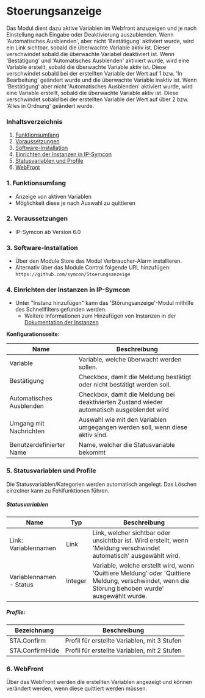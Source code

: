 # Stoerungsanzeige
Das Modul dient dazu aktive Variablen im Webfront anzuzeigen und je nach Einstellung nach Eingabe oder Deaktivierung auszublenden. 
Wenn 'Automatisches Ausblenden', aber nicht 'Bestätigung' aktiviert wurde, wird ein Link sichtbar, sobald die überwachte Variable aktiv ist. Dieser verschwindet sobald die überwachte Variabel deaktiviert ist.
Wenn 'Bestätigung' und 'Automatisches Ausblenden' aktiviert wurde, wird eine Variable erstellt, sobald die überwachte Variable aktiv ist. Diese verschwindet sobald bei der erstellten Variable der Wert auf 1 bzw. 'In Bearbeitung' geändert wurde und die überwachte Variable inaktiv ist.
Wenn 'Bestätigung' aber nicht 'Automatisches Ausblenden' aktiviert wurde, wird eine Variable erstellt, sobald die überwachte Variable aktiv ist. Diese verschwindet sobald bei der erstellten Variable der Wert auf über 2 bzw. 'Alles in Ordnung' geändert wurde. 

### Inhaltsverzeichnis

1. [Funktionsumfang](#1-funktionsumfang)
2. [Voraussetzungen](#2-voraussetzungen)
3. [Software-Installation](#3-software-installation)
4. [Einrichten der Instanzen in IP-Symcon](#4-einrichten-der-instanzen-in-ip-symcon)
5. [Statusvariablen und Profile](#5-statusvariablen-und-profile)
6. [WebFront](#6-webfront)

### 1. Funktionsumfang

* Anzeige von aktiven Variablen
* Möglichkeit diese je nach Auswahl zu quittieren

### 2. Voraussetzungen

- IP-Symcon ab Version 6.0

### 3. Software-Installation

* Über den Module Store das Modul Verbraucher-Alarm installieren.
* Alternativ über das Module Control folgende URL hinzufügen:
`https://github.com/symcon/Stoerungsanzeige`

### 4. Einrichten der Instanzen in IP-Symcon

- Unter "Instanz hinzufügen" kann das 'Störungsanzeige'-Modul mithilfe des Schnellfilters gefunden werden.
    - Weitere Informationen zum Hinzufügen von Instanzen in der [Dokumentation der Instanzen](https://www.symcon.de/service/dokumentation/konzepte/instanzen/#Instanz_hinzufügen)

__Konfigurationsseite__:

Name                     | Beschreibung
------------------------ | ---------------------------------
Variable                 | Variable, welche überwacht werden sollen.
Bestätigung              | Checkbox, damit die Meldung bestätigt oder nicht bestätigt werden soll.
Automatisches Ausblenden | Checkbox, damit die Meldung bei deaktivierten Zustand wieder automatisch ausgeblendet wird 
Umgang mit Nachrichten   | Auswahl wie mit den Variablen umgegangen werden soll, wenn diese aktiv sind.
Benutzerdefinierter Name | Name, welcher die Statusvariable bekommt 

### 5. Statusvariablen und Profile

Die Statusvariablen/Kategorien werden automatisch angelegt. Das Löschen einzelner kann zu Fehlfunktionen führen.

##### Statusvariablen

Name                    | Typ     | Beschreibung
----------------------- | ------- | ----------------
Link: Variablennamen    | Link    | Link, welcher sichtbar oder unsichtbar ist. Wird erstellt, wenn 'Meldung verschwindet automatisch' ausgewählt wird.
Variablennamen - Status | Integer | Variable, welche erstellt wird, wenn 'Quittiere Meldung' oder 'Quittiere Meldung, verschwindet, wenn die Störung behoben wurde' ausgewählt wurde. 


##### Profile:

Bezeichnung        | Beschreibung
------------------ | -----------------
STA.Confirm        | Profil für erstellte Variablen, mit 3 Stufen
STA.ConfirmHide    | Profil für erstellte Variablen, mit 2 Stufen

### 6. WebFront
Über das WebFront werden die erstellten Variablen angezeigt und können verändert werden, wenn diese quittiert werden müssen.
